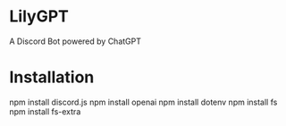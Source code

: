 # LilyGPT
A Discord Bot powered by ChatGPT

# Installation
npm install discord.js
npm install openai
npm install dotenv
npm install fs
npm install fs-extra